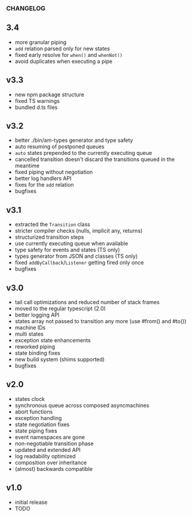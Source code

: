### CHANGELOG

## 3.4

- more granular piping
- `add` relation parsed only for new states
- fixed early resolve for `when()` and `whenNot()`
- avoid duplicates when executing a pipe

## v3.3

- new npm package structure
- fixed TS warnings
- bundled d.ts files

## v3.2

- better ./bin/am-types generator and type safety
- auto resuming of postponed queues
- `auto` states prepended to the currently executing queue
- cancelled transition doesn't discard the transitions queued in the meantime
- fixed piping without negotiation
- better log handlers API
- fixes for the `add` relation
- bugfixes

## v3.1

- extracted the `Transition` class
- stricter compiler checks (nulls, implicit any, returns)
- structurized transition steps
- use currently executing queue when available
- type safety for events and states (TS only)
- types generator from JSON and classes (TS only)
- fixed `addByCallback`/`Listener` getting fired only once
- bugfixes

## v3.0

- tail call optimizations and reduced number of stack frames
- moved to the regular typescript (2.0)
- better logging API
- states array not passed to transition any more (use #from() and #to())
- machine IDs
- multi states
- exception state enhancements
- reworked piping
- state binding fixes
- new build system (shims supported)
- bugfixes
 
## v2.0
 
- states clock
- synchronous queue across composed asyncmachines
- abort functions
- exception handling
- state negotiation fixes
- state piping fixes
- event namespaces are gone
- non-negotiable transition phase
- updated and extended API
- log readability optimized
- composition over inheritance
- (almost) backwards compatible

## v1.0

- initial release
- TODO
